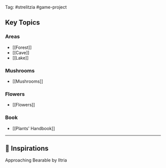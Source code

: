 Tag: #strelitzia  #game-project 
## Key Topics

### Areas
* [[Forest]]
* [[Cave]]
* [[Lake]]

### Mushrooms
- [[Mushrooms]]
### Flowers
- [[Flowers]]

### Book
- [[Plants' Handbook]]

---

## 🧠 Inspirations
Approaching Bearable by Iltria